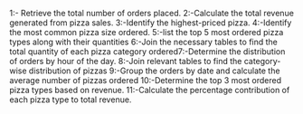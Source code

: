 1:- Retrieve the total number of orders placed.
2:-Calculate the total revenue generated from pizza sales.
3:-Identify the highest-priced pizza.
4:-Identify the most common pizza size ordered.
5:-list the top 5 most ordered pizza types along with their quantities
6:-Join the necessary tables to find the total quantity of each pizza category ordered7:-Determine the distribution of orders by hour of the day.
8:-Join relevant tables to find the category-wise distribution of pizzas
9:-Group the orders by date and calculate the average number of pizzas ordered
10:-Determine the top 3 most ordered pizza types based on revenue.
11:-Calculate the percentage contribution of each pizza type to total revenue.
